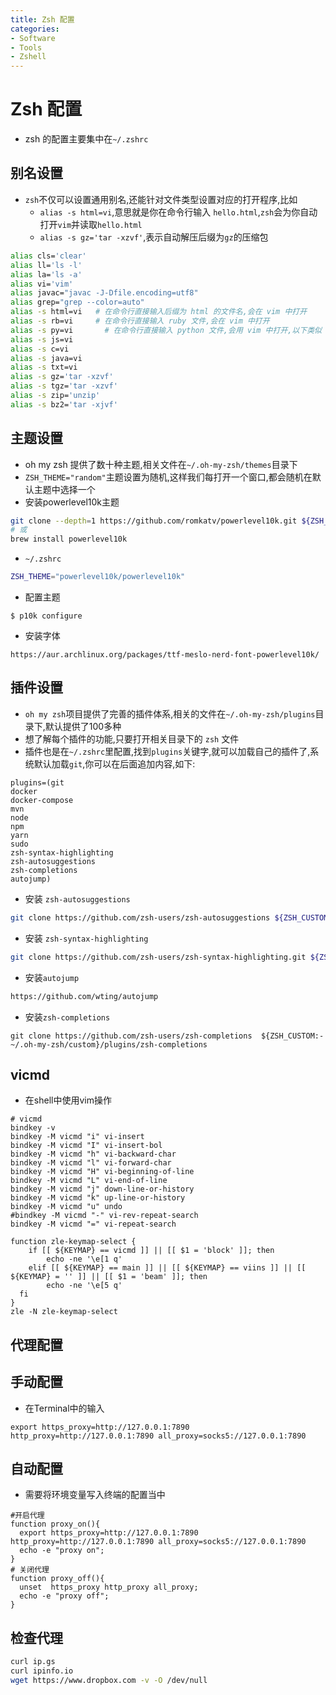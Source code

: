 ```yaml
---
title: Zsh 配置
categories:
- Software
- Tools
- Zshell
---
```

# Zsh 配置

- zsh 的配置主要集中在`~/.zshrc`

## 别名设置

- `zsh`不仅可以设置通用别名,还能针对文件类型设置对应的打开程序,比如
    - `alias -s html=vi`,意思就是你在命令行输入 `hello.html`,`zsh`会为你自动打开`vim`并读取`hello.html`
    - `alias -s gz='tar -xzvf'`,表示自动解压后缀为`gz`的压缩包

```bash
alias cls='clear'
alias ll='ls -l'
alias la='ls -a'
alias vi='vim'
alias javac="javac -J-Dfile.encoding=utf8"
alias grep="grep --color=auto"
alias -s html=vi   # 在命令行直接输入后缀为 html 的文件名,会在 vim 中打开
alias -s rb=vi     # 在命令行直接输入 ruby 文件,会在 vim 中打开
alias -s py=vi       # 在命令行直接输入 python 文件,会用 vim 中打开,以下类似
alias -s js=vi
alias -s c=vi
alias -s java=vi
alias -s txt=vi
alias -s gz='tar -xzvf'
alias -s tgz='tar -xzvf'
alias -s zip='unzip'
alias -s bz2='tar -xjvf'
```

## 主题设置

- oh my zsh 提供了数十种主题,相关文件在`~/.oh-my-zsh/themes`目录下
- `ZSH_THEME="random"`主题设置为随机,这样我们每打开一个窗口,都会随机在默认主题中选择一个
- 安装powerlevel10k主题

```bash
git clone --depth=1 https://github.com/romkatv/powerlevel10k.git ${ZSH_CUSTOM:-$HOME/.oh-my-zsh/custom}/themes/powerlevel10k
# 或
brew install powerlevel10k
```

- `~/.zshrc`

```bash
ZSH_THEME="powerlevel10k/powerlevel10k"
```

- 配置主题

```
$ p10k configure
```

- 安装字体

```
https://aur.archlinux.org/packages/ttf-meslo-nerd-font-powerlevel10k/
```

## 插件设置

- `oh my zsh`项目提供了完善的插件体系,相关的文件在`~/.oh-my-zsh/plugins`目录下,默认提供了100多种
- 想了解每个插件的功能,只要打开相关目录下的 `zsh` 文件
- 插件也是在`~/.zshrc`里配置,找到`plugins`关键字,就可以加载自己的插件了,系统默认加载`git`,你可以在后面追加内容,如下:

```undefined
plugins=(git
docker
docker-compose
mvn
node
npm
yarn
sudo
zsh-syntax-highlighting
zsh-autosuggestions
zsh-completions
autojump)
```

- 安装 `zsh-autosuggestions`

```bash
git clone https://github.com/zsh-users/zsh-autosuggestions ${ZSH_CUSTOM:-~/.oh-my-zsh/custom}/plugins/zsh-autosuggestions
```

- 安装 `zsh-syntax-highlighting`

```bash
git clone https://github.com/zsh-users/zsh-syntax-highlighting.git ${ZSH_CUSTOM:-~/.oh-my-zsh/custom}/plugins/zsh-syntax-highlighting
```

- 安装`autojump`

```sh
https://github.com/wting/autojump
```

- 安装`zsh-completions`

```
git clone https://github.com/zsh-users/zsh-completions  ${ZSH_CUSTOM:-~/.oh-my-zsh/custom}/plugins/zsh-completions
```

## vicmd

- 在shell中使用vim操作

```shell
# vicmd
bindkey -v
bindkey -M vicmd "i" vi-insert
bindkey -M vicmd "I" vi-insert-bol
bindkey -M vicmd "h" vi-backward-char
bindkey -M vicmd "l" vi-forward-char
bindkey -M vicmd "H" vi-beginning-of-line
bindkey -M vicmd "L" vi-end-of-line
bindkey -M vicmd "j" down-line-or-history
bindkey -M vicmd "k" up-line-or-history
bindkey -M vicmd "u" undo
#bindkey -M vicmd "-" vi-rev-repeat-search
bindkey -M vicmd "=" vi-repeat-search

function zle-keymap-select {
	if [[ ${KEYMAP} == vicmd ]] || [[ $1 = 'block' ]]; then
		echo -ne '\e[1 q'
	elif [[ ${KEYMAP} == main ]] || [[ ${KEYMAP} == viins ]] || [[ ${KEYMAP} = '' ]] || [[ $1 = 'beam' ]]; then
		echo -ne '\e[5 q'
  fi
}
zle -N zle-keymap-select
```

## 代理配置

## 手动配置

- 在Terminal中的输入

```shell
export https_proxy=http://127.0.0.1:7890 http_proxy=http://127.0.0.1:7890 all_proxy=socks5://127.0.0.1:7890
```

## 自动配置

- 需要将环境变量写入终端的配置当中

```shell
#开启代理
function proxy_on(){
  export https_proxy=http://127.0.0.1:7890 http_proxy=http://127.0.0.1:7890 all_proxy=socks5://127.0.0.1:7890
  echo -e "proxy on";
}
# 关闭代理
function proxy_off(){
  unset  https_proxy http_proxy all_proxy;
  echo -e "proxy off";
}
```

## 检查代理

```bash
curl ip.gs
curl ipinfo.io
wget https://www.dropbox.com -v -O /dev/null
```
